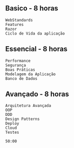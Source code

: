 ## Basico - 8 horas

	WebStandards
	Features
	Razor
	Ciclo de Vida da aplicação
	
## Essencial - 8 horas

	Performance
	Segurança
	Boas Práticas
	Modelagem da Aplicação
	Banco de Dados
	
## Avançado - 8 horas

	Arquitetura Avançada
	OOP
	DDD
	Design Patterns
	Deploy
	Cloud
	Testes

	50:00